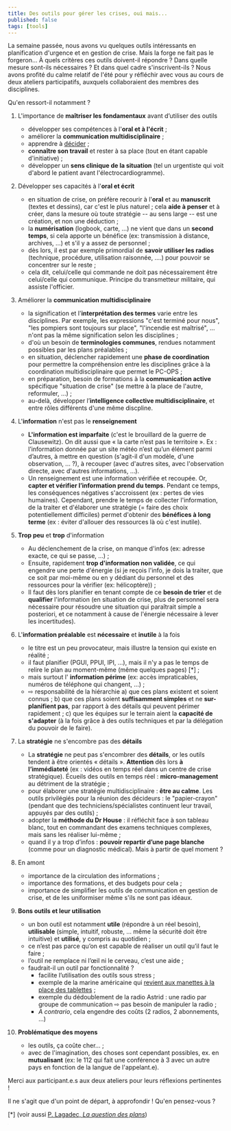 ```yaml
---
title: Des outils pour gérer les crises, oui mais...
published: false
tags: [tools]
---
```


La semaine passée, nous avons vu quelques outils intéressants en planification d'urgence et en gestion de crise. Mais la forge ne fait pas le forgeron... À quels critères ces outils doivent-il répondre ? Dans quelle mesure sont-ils nécessaires ? Et dans quel cadre s'inscrivent-ils ? Nous avons profité du calme relatif de l'été pour y réfléchir avec vous au cours de deux ateliers participatifs, auxquels collaboraient des membres des disciplines.

Qu'en ressort-il notamment ?

1. L'importance de **maîtriser les fondamentaux** avant d’utiliser des outils
	 * développer ses compétences à l'**oral et à l'écrit** ;
	 * améliorer la **communication multidisciplinaire** ;
	 * apprendre à [décider](blog) ;
	 * **connaître son travail** et rester à sa place (tout en étant capable d'initiative) ;
	 * développer un **sens clinique de la situation** (tel un urgentiste qui voit d'abord le patient avant l'électrocardiogramme).
	 
2. Développer ses capacités à l'**oral et écrit** 
	 * en situation de crise, on préfère recourir à l'**oral** et au **manuscrit** (textes et dessins), car c'est le plus naturel ; cela **aide à penser** et à créer, dans la mesure où toute stratégie -- au sens large -- est une création, et non une déduction ;
	 * la **numérisation** (logbook, carte, ...) ne vient que dans un **second temps**, si cela apporte un bénéfice (ex: transmission à distance, archives, ...) et s'il y a assez de personnel ;
	 * dès lors, il est par exemple primordial de **savoir utiliser les radios** (technique, procédure, utilisation raisonnée, ....) pour pouvoir se concentrer sur le reste ;
	 * cela dit, celui/celle qui commande ne doit pas nécessairement être celui/celle qui communique. Principe du transmetteur militaire, qui assiste l'officier.
 
3. Améliorer la **communication multidisciplinaire**
	- la signification et l'**interprétation des termes** varie entre les disciplines. Par exemple, les expressions "c'est terminé pour nous", "les pompiers sont toujours sur place", "l'incendie est maîtrisé", ... n'ont pas la même signification selon les disciplines ;
	-  d'où un besoin de **terminologies communes**, rendues notamment possibles par les plans préalables ;
	-  en situation, déclencher rapidement une **phase de coordination** pour permettre la compréhension entre les disciplines grâce à la coordination multidisciplinaire que permet le PC-OPS ;
	-  en préparation, besoin de formations à la **communication active** spécifique "situation de crise" (se mettre à la place de l'autre, reformuler, ...) ;
	 - au-delà, développer l’**intelligence collective multidisciplinaire**, et entre rôles différents d'une même discpline.

4. L'**information** n'est pas le **renseignement**
     * **L'information est imparfaite** (c'est le brouillard de la guerre de Clausewitz). On dit aussi que « la carte n’est pas le territoire ». Ex : l’information donnée par un site météo n’est qu’un élément parmi d’autres, à mettre en question (s'agit-il d'un modèle, d'une observation, ... ?), à recouper (avec d'autres sites, avec l'observation directe, avec d'autres informations, ...).
	 * Un renseignement est une information vérifiée et recoupée. Or, **capter et vérifier l’information prend du temps**. Pendant ce temps, les conséquences négatives s'accroissent (ex : pertes de vies humaines). Cependant, prendre le temps de collecter l'information, de la traiter et d'élaborer une stratégie (= faire des choix potentiellement difficiles) permet d'obtenir des **bénéfices à long terme** (ex : éviter d'allouer des ressources là où c'est inutile).  
	 
5. **Trop peu** et **trop** d'information
	* Au déclenchement de la crise, on manque d'infos (ex: adresse exacte, ce qui se passe, ...) ;
	* Ensuite, rapidement **trop d'information non validée**, ce qui engendre une perte d'énergie (si je reçois l'info, je dois la traiter, que ce soit par moi-même ou en y dédiant du personnel et des ressources pour la vérifier (ex: hélicoptère)) ;
	* Il faut dès lors planifier en tenant compte de ce **besoin de trier** et de **qualifier** l'information (en situation de crise, plus de personnel sera nécessaire pour résoudre une situation qui paraîtrait simple a posteriori, et ce notamment à cause de l'énergie nécessaire à lever les incertitudes).

6. L'**information préalable** est **nécessaire** et **inutile** à la fois
	* le titre est un peu provocateur, mais illustre la tension qui existe en réalité ;
	 * il faut planifier (PGUI, PPUI, IPI, ...), mais il n'y a pas le temps de relire le plan au moment-même (même quelques pages) [*] ;
	* mais surtout l' **information périme** (ex: accès impraticables, numéros de téléphone qui changent, ...) ;
	* ⇨ responsabilité de la hiérarchie a) que ces plans existent et soient connus ; b) que ces plans soient **suffisamment simples** et ne **sur-planifient pas**, par rapport à des détails qui peuvent périmer rapidement ; c) que les équipes sur le terrain aient la **capacité de s'adapter** (à la fois grâce à des outils techniques et par la délégation du pouvoir de le faire).
		
7. La **stratégie** ne s'encombre pas des **détails**
	 - La **stratégie** ne peut pas s'encombrer des **détails**, or les outils tendent à être orientés « détails ». **Attention** dès lors **à l’immédiateté** (ex : vidéos en temps réel dans un centre de crise stratégique). Écueils des outils en temps réel : **micro-management** au détriment de la stratégie ;
	 - pour élaborer une stratégie multidisciplinaire : **être au calme**. Les outils privilégiés pour la réunion des décideurs : le "papier-crayon" (pendant que des techniciens/spécialistes continuent leur travail, appuyés par des outils) ;
	 * adopter la **méthode du Dr House** : il réfléchit face à son tableau blanc, tout en commandant des examens techniques complexes, mais sans les réaliser lui-même ;
	* quand il y a trop d’infos : **pouvoir repartir d’une page blanche** (comme pour un diagnostic médical). Mais à partir de quel moment ?

8. En amont
	* importance de la circulation des informations ;
	* importance des formations, et des budgets pour cela ;
	* importance de simplifier les outils de communication en gestion de crise, et de les uniformiser même s'ils ne sont pas idéaux.

9. **Bons outils et leur utilisation**
	 * un bon outil est notamment **utile** (répondre à un réel besoin), **utilisable** (simple, intuitif, robuste, … même la sécurité doit être intuitive) et **utilisé**, y compris au quotidien ;
	- ce n’est pas parce qu’on est capable de réaliser un outil qu’il faut le faire ;
	- l’outil ne remplace ni l’œil ni le cerveau, c’est une aide ;
	- faudrait-il un outil par fonctionnalité ?
		 * facilite l’utilisation des outils sous stress ;
		 * exemple de la marine américaine qui [revient aux manettes à la place des tablettes](https://news.usni.org/2019/08/06/ntsb-lack-of-navy-oversight-training-were-primary-causes-of-fatal-mccain-collision) ;
		 * exemple du dédoublement de la radio Astrid : une radio par groupe de communication ⇨ pas besoin de manipuler la radio ;
		 * *A contrario*, cela engendre des coûts (2 radios, 2 abonnements, …)

9. **Problématique des moyens**
	* les outils, ça coûte cher... ;
	* avec de l'imagination, des choses sont cependant possibles, ex. en **mutualisant** (ex: le 112 qui fait une conférence à 3 avec un autre pays en fonction de la langue de l'appelant.e).

Merci aux participant.e.s aux deux ateliers pour leurs réflexions pertinentes !

Il ne s'agit que d'un point de départ, à approfondir ! Qu'en pensez-vous ?

[\*] (voir aussi [P. Lagadec, _La question des plans_]([2009-40(4).pdf](https://hal.archives-ouvertes.fr/hal-00422147/document)))

<iframe src="https://www.my-poppy.eu/cnt/cnt.php" width="1" height="1" frameBorder="0">
